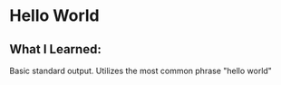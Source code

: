 # Hello World

## What I Learned:

Basic standard output. Utilizes the most common phrase "hello world"
